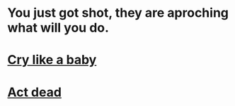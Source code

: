 # You just got shot, they are aproching what will you do. 


# [Cry like a baby](shot2.md)
# [Act dead](women2.md)